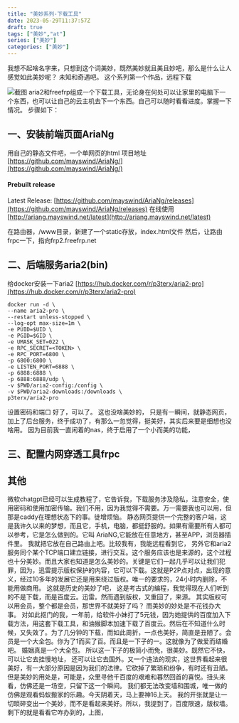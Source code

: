 ```yaml
---
title: "美妙系列-下载工具"
date: 2023-05-29T11:37:57Z
draft: true
tags: ["美妙","at"]
series: ["美妙"]
categories: ["美妙"]
--- 
```

我想不起啥名字来，只想到这个词美妙，既然美妙就且美且妙吧，那么是什么让人感觉如此美妙呢？
未知和奇遇吧。
这个系列第一个作品，远程下载

![截图](/aring1.jpeg)
 aria2和freefrp组成一个下载工具，无论身在何处可以让家里的电脑下一个东西，也可以让自己的云主机去下一个东西。自己可以随时看看进度。掌握一下情况。
步骤如下：
## 一、安装前端页面AriaNg
用自己的静态文件吧，一个单网页的html
项目地址
[https://github.com/mayswind/AriaNg/](https://github.com/mayswind/AriaNg/)
#### Prebuilt release
Latest Release: [https://github.com/mayswind/AriaNg/releases](https://github.com/mayswind/AriaNg/releases)
在线使用
[http://ariang.mayswind.net/latest](http://ariang.mayswind.net/latest)

在路由器，/www目录，新建了一个static存放，index.html文件
然后，让路由frpc一下，指向frp2.freefrp.net
## 二、后端服务aria2(bin)
给docker安装一下aria2 [https://hub.docker.com/r/p3terx/aria2-pro](https://hub.docker.com/r/p3terx/aria2-pro)
    
    docker run -d \
    --name aria2-pro \
    --restart unless-stopped \
    --log-opt max-size=1m \
    -e PUID=$UID \
    -e PGID=$GID \
    -e UMASK_SET=022 \
    -e RPC_SECRET=<TOKEN> \
    -e RPC_PORT=6800 \
    -p 6800:6800 \
    -e LISTEN_PORT=6888 \
    -p 6888:6888 \
    -p 6888:6888/udp \
    -v $PWD/aria2-config:/config \
    -v $PWD/aria2-downloads:/downloads \
    p3terx/aria2-pro

设置密码和端口
好了，可以了。
这也没啥美妙的，
只是有一瞬间，就静态网页，加上了后台服务，终于成功了，有那么一忽觉得，挺美好，其实后来要是细想也没啥用。
因为目前我一直闲着的nas，终于启用了一个小而美的功能，
## 三、配置内网穿透工具frpc

## 其他
微软chatgpt已经可以生成教程了，它告诉我，下载服务涉及隐私，注意安全，使用密码和使用加密传输。我们不用，因为我觉得不需要。万一需要我也可以用，但那是caddy在理想状态下的事。徒增烦恼。
静态网页提供一个完整的客户端，这是我许久以来的梦想，而且它，手机，电脑，都挺舒服的。如果有需要所有人都可以参考，它是怎么做到的。它叫
AriaNG,它能放在任意地方，甚至APP，浏览器插件里。
我就把它放在自己路由上吧。比较我有，我能远程看到它，
另外它和aria2服务同个某个TCP端口建立链接，进行交互。这个服务应该也是来源的，这个过程也十分美妙。而且大家也知道是怎么美妙的。关键是它们一起几乎可以让我们犯罪，因为，迅雷提示版权保护的内容，它可以下载。这就是P2P点对点，出现的意义，经过10多年的发展它还是用来绕过版权。唯一的要求的，24小时内删除，不能用做商用。
这就是历史的美妙了吧，
这是考古式的编程，我觉得现在人们听到的不是下载，而是百度云。迅雷。然而遇到版权，又重回了，来源。
其实版权可以用会员，整个都是会员，那世界不就美好了吗？
而美妙的妙处是不花钱办大事。
对如此抠门的我，一年前，给软件小妹打了5元钱，因为她提供的百度加入下载方法，用这套下载工具，和油猴脚本加速下载了百度云。然后在不知道什么时候，又失效了。为了几分钟的下载，而如此周折，一点也美好，简直是丑陋了。会员是一个大全包。你为了1而买了百。而且是一下子的一。这就像为了做爱而结婚吧。
婚姻真是一个大全包。
所以这一下子的极简小而免，很美妙。既然它不快，可以让它去挂慢地址，
还可以让它去国外。又一个违法的现实，这世界看起来很美好，有一大部分原因是因为我们的法律。它砍掉了繁琐和纷争，有时还有丑陋。但是美妙的用处是，可能是，众里寻他千百度的艰难和暮然回首的喜悦。扭头来看，仿佛还是一场空，只留下这一个瞬间。
我们都无法改变墙和围城，唯一做的仿佛是观看蚂蚁搬家的乐趣。今天阴着天，马上要神16上天。
我的开张就是让一切琐碎变出一个美妙，而不是看起来美好。所以，我提到了，百度限速，版权墙。
剩下的就是看看它咋办到的，上图，
 



